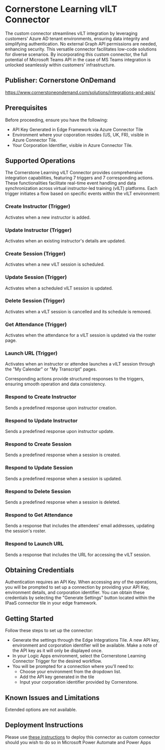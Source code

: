 # Cornerstone Learning vILT Connector
The custom connector streamlines vILT integration by leveraging customers' Azure AD tenant environments, ensuring data integrity and simplifying authentication. No external Graph API permissions are needed, enhancing security. This versatile connector facilitates low-code solutions for diverse scenarios. By incorporating this custom connector, the full potential of Microsoft Teams API in the case of MS Teams integration is unlocked seamlessly within customers' infrastructure.

## Publisher: Cornerstone OnDemand
https://www.cornerstoneondemand.com/solutions/integrations-and-apis/

## Prerequisites
Before proceeding, ensure you have the following:
* API Key Generated in Edge Framework via Azure Connector Tile
* Environment where your coporation resides (US, UK, FR), visible in Azure Connector Tile.
* Your Corporation Identifier, visible in Azure Connector Tile.

## Supported Operations
The Cornerstone Learning vILT Connector provides comprehensive integration capabilities, featuring 7 triggers and 7 corresponding actions. These functionalities facilitate real-time event handling and data synchronization across virtual instructor-led training (vILT) platforms.
Each trigger initiates a flow based on specific events within the vILT environment:

### Create Instructor (Trigger)
Activates when a new instructor is added.
### Update Instructor (Trigger)
Activates when an existing instructor's details are updated.
### Create Session (Trigger)
Activates when a new vILT session is scheduled.
### Update Session (Trigger)
Activates when a scheduled vILT session is updated.
### Delete Session (Trigger)
Activates when a vILT session is cancelled and its schedule is removed.
### Get Attendance (Trigger)
Activates when the attendance for a vILT session is updated via the roster page.
### Launch URL (Trigger)
Activates when an instructor or attendee launches a vILT session through the "My Calendar" or "My Transcript" pages.

Corresponding actions provide structured responses to the triggers, ensuring smooth operation and data consistency.

### Respond to Create Instructor
Sends a predefined response upon instructor creation.
### Respond to Update Instructor
Sends a predefined response upon instructor update.
### Respond to Create Session
Sends a predefined response when a session is created.
### Respond to Update Session
Sends a predefined response when a session is updated.
### Respond to Delete Session
Sends a predefined response when a session is deleted.
### Respond to Get Attendance
Sends a response that includes the attendees' email addresses, updating the session's roster.
### Respond to Launch URL
Sends a response that includes the URL for accessing the vILT session.

## Obtaining Credentials
Authentication requires an API Key. When accessing any of the operations, you will be prompted to set up a connection by providing your API Key, environment details, and corporation identifier. You can obtain these credentials by selecting the "Generate Settings" button located within the IPaaS connector tile in your edge framework.

## Getting Started
Follow these steps to set up the connector:
* Generate the settings through the Edge Integrations Tile. A new API key, environment and corporation identifier will be available. Make a note of the API key as it will only be displayed once. 
* In your Logic Apps environment, select the Cornerstone Learning Connector Trigger for the desired workflow.
* You will be prompted for a connection where you'll need to:
	- Choose your environment from the dropdown list.
	- Add the API key generated in the tile
	- Input your corporation identifier provided by Cornerstone.

## Known Issues and Limitations
Extended options are not available.

## Deployment Instructions
Please use [these instructions](https://docs.microsoft.com/en-us/connectors/custom-connectors/paconn-cli) to deploy this connector as custom connector should you wish to do so in Microsoft Power Automate and Power Apps